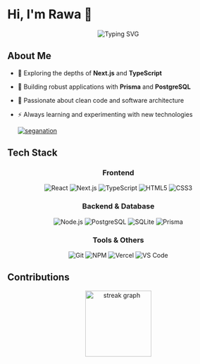 # Hi, I'm Rawa 👋 

<div align="center">
 <img src="https://readme-typing-svg.demolab.com?font=Fira+Code&pause=1000&color=6AA6F7&center=true&vCenter=true&repeat=false&width=435&lines=Full+Stack+Developer;TypeScript+Enthusiast;React+Developer" alt="Typing SVG" />
</div>

## About Me
- 🚀 Exploring the depths of **Next.js** and **TypeScript**
- 💾 Building robust applications with **Prisma** and **PostgreSQL**
- 🌱 Passionate about clean code and software architecture
- ⚡ Always learning and experimenting with new technologies

  <p align="left"> <a href="https://github.com/ryo-ma/github-profile-trophy"><img src="https://github-profile-trophy.vercel.app/?username=Seganaton" alt="seganation" /></a> </p>


## Tech Stack
<div align="center">
 
 ### Frontend
 <img src="https://img.shields.io/badge/React-20232A?style=for-the-badge&logo=react&logoColor=61DAFB" alt="React" />
 <img src="https://img.shields.io/badge/Next.js-000000?style=for-the-badge&logo=next.js&logoColor=white" alt="Next.js" />
 <img src="https://img.shields.io/badge/TypeScript-007ACC?style=for-the-badge&logo=typescript&logoColor=white" alt="TypeScript" />
 <img src="https://img.shields.io/badge/HTML5-E34F26?style=for-the-badge&logo=html5&logoColor=white" alt="HTML5" />
 <img src="https://img.shields.io/badge/CSS3-1572B6?style=for-the-badge&logo=css3&logoColor=white" alt="CSS3" />
 
 ### Backend & Database
 <img src="https://img.shields.io/badge/Node.js-43853D?style=for-the-badge&logo=node.js&logoColor=white" alt="Node.js" />
 <img src="https://img.shields.io/badge/PostgreSQL-316192?style=for-the-badge&logo=postgresql&logoColor=white" alt="PostgreSQL" />
 <img src="https://img.shields.io/badge/SQLite-07405E?style=for-the-badge&logo=sqlite&logoColor=white" alt="SQLite" />
 <img src="https://img.shields.io/badge/Prisma-2D3748?style=for-the-badge&logo=prisma&logoColor=white" alt="Prisma" />

 ### Tools & Others
 <img src="https://img.shields.io/badge/Git-F05032?style=for-the-badge&logo=git&logoColor=white" alt="Git" />
 <img src="https://img.shields.io/badge/npm-CB3837?style=for-the-badge&logo=npm&logoColor=white" alt="NPM" />
 <img src="https://img.shields.io/badge/Vercel-000000?style=for-the-badge&logo=vercel&logoColor=white" alt="Vercel" />
 <img src="https://img.shields.io/badge/VSCode-0078D4?style=for-the-badge&logo=visual%20studio%20code&logoColor=white" alt="VS Code" />
</div>

## Contributions
<div align="center">
  <img src="https://streak-stats.demolab.com?user=YadaCoder&locale=en&mode=daily&theme=dracula&hide_border=false&border_radius=5&order=3" height="150" alt="streak graph"  />
</div>


